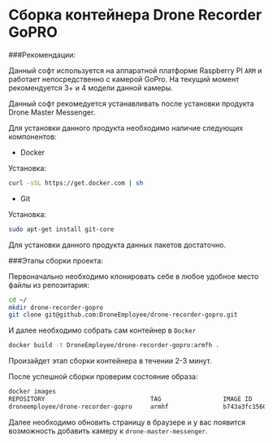 # Сборка контейнера Drone Recorder GoPRO
###Рекомендации:

Данный софт используется на аппаратной платформе Raspberry PI ```ARM``` и работает непосредственно с камерой GoPro. На текущий момент рекомендуется 3+ и 4 модели данной камеры.

Данный софт рекомедуется устанавливать после установки продукта Drone Master Messenger.

Для установки данного продукта необходимо наличие следующих компонентов:

- Docker 

Установка:

```Bash
curl -sSL https://get.docker.com | sh
```

- Git

Установка:

```Bash
sudo apt-get install git-core
```

Для установки данного продукта данных пакетов достаточно.

###Этапы сборки проекта:

Первоначально необходимо клонировать себе в любое удобное место файлы из репозитария:

```Bash
cd ~/
mkdir drone-recorder-gopro
git clone git@github.com:DroneEmployee/drone-recorder-gopro.git
```

И далее необходимо собрать сам контейнер в ```Docker```

```Bash
docker build -t DroneEmployee/drone-recorder-gopro:armfh .
```

Произайдет этап сборки контейнера в течении 2-3 минут.

После успешной сборки проверим состояние образа:

```Bash
docker images
REPOSITORY                             TAG                 IMAGE ID            CREATED             SIZE
droneemployee/drone-recorder-gopro     armhf               b743a3fc1560        2 minute ago        1.06GB

```

Далее необходимо обновить страницу в браузере и у вас появится возможность добавить камеру к ```drone-master-messenger```.
